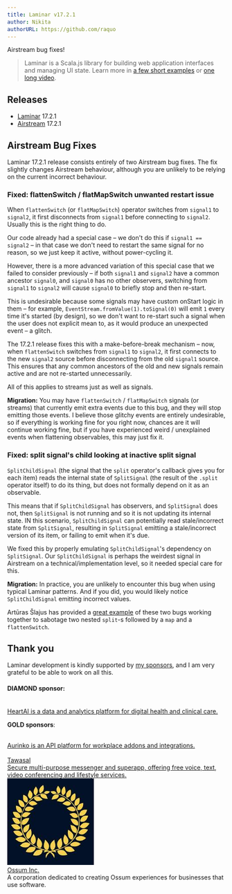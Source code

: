 ```yaml
---
title: Laminar v17.2.1
author: Nikita
authorURL: https://github.com/raquo
---
```


Airstream bug fixes! 

<!--truncate-->

> Laminar is a Scala.js library for building web application interfaces and managing UI state. Learn more in [a few short examples](https://demo.laminar.dev) or [one long video](https://www.youtube.com/watch?v=L_AHCkl6L-Q).



## Releases

* [Laminar](https://github.com/raquo/laminar) 17.2.1
* [Airstream](https://github.com/raquo/airstream) 17.2.1



## Airstream Bug Fixes

Laminar 17.2.1 release consists entirely of two Airstream bug fixes. The fix slightly changes Airstream behaviour, although you are unlikely to be relying on the current incorrect behaviour.


### Fixed: flattenSwitch / flatMapSwitch unwanted restart issue

When `flattenSwitch` (or `flatMapSwitch`) operator switches from `signal1` to `signal2`, it first disconnects from `signal1` before connecting to `signal2`. Usually this is the right thing to do.

Our code already had a special case – we don't do this if `signal1 == signal2` – in that case we don't need to restart the same signal for no reason, so we just keep it active, without power-cycling it.

However, there is a more advanced variation of this special case that we failed to consider previously – if both `signal1` and `signal2` have a common ancestor `signal0`, and `signal0` has no other observers, switching from `signal1` to `signal2` will cause `signal0` to briefly stop and then re-start.

This is undesirable because some signals may have custom onStart logic in them – for example, `EventStream.fromValue(1).toSignal(0)` will emit `1` every time it's started (by design), so we don't want to re-start such a signal when the user does not explicit mean to, as it would produce an unexpected event – a glitch.

The 17.2.1 release fixes this with a make-before-break mechanism – now, when `flattenSwitch` switches from `signal1` to `signal2`, it first connects to the new `signal2` source before disconnecting from the old `signal1` source. This ensures that any common ancestors of the old and new signals remain active and are not re-started unnecessarily.

All of this applies to streams just as well as signals.

**Migration:** You may have `flattenSwitch` / `flatMapSwitch` signals (or streams) that currently emit extra events due to this bug, and they will stop emitting those events. I believe those glitchy events are entirely undesirable, so if everything is working fine for you right now, chances are it will continue working fine, but if you have experienced weird / unexplained events when flattening observables, this may just fix it.


### Fixed: split signal's child looking at inactive split signal

`SplitChildSignal` (the signal that the `split` operator's callback gives you for each item) reads the internal state of `SplitSignal` (the result of the `.split` operator itself) to do its thing, but does not formally depend on it as an observable.

This means that if `SplitChildSignal` has observers, and `SplitSignal` does not, then `SplitSignal` is not running and so it is not updating its internal state. IN this scenario, `SplitChildSignal` can potentially read stale/incorrect state from `SplitSignal`, resulting in `SplitSignal` emitting a stale/incorrect version of its item, or failing to emit when it's due.

We fixed this by properly emulating `SplitChildSignal`'s dependency on `SplitSignal`. Our `SplitChildSignal` is perhaps the weirdest signal in Airstream on a technical/implementation level, so it needed special care for this.

**Migration:** In practice, you are unlikely to encounter this bug when using typical Laminar patterns. And if you did, you would likely notice `SplitChildSignal` emitting incorrect values.

Artūras Šlajus has provided a [great example](https://github.com/raquo/Airstream/issues/140) of these two bugs working together to sabotage two nested `split`-s followed by a `map` and a `flattenSwitch`.



## Thank you

Laminar development is kindly supported by [my sponsors](https://github.com/sponsors/raquo), and I am very grateful to be able to work on all this.


<h4 class="x-like-h3">DIAMOND sponsor:</h4>

<div class="-sponsorsList x-alignItemsStart x-justifyContentCenter">
<div class="-sponsor x-diamond x-company x-heartai">
  <a class="x-noHover" href="https://www.heartai.net/">
    <img class="-logo" src="/img/sponsors/heartai.svg" alt="" />
    <div class="-tagline"><u>HeartAI</u> is a data and analytics platform for digital health and clinical care.</div>
  </a>
</div>
</div>

**GOLD sponsors**:

<div class="-sponsorsList x-alignItemsCenter">
  <div class="-sponsor x-company x-aurinko">
    <a class="x-noHover" href="https://www.aurinko.io/">
      <img class="-logo" src="/img/sponsors/aurinko-light-250px.png" alt="" />
      <div class="-tagline"><u>Aurinko</u> is an API platform for workplace addons and integrations.</div>
    </a>
  </div>
  <a class="-sponsor x-person x-tawasal" href="https://tawasal.ae">
    <img class="-avatar" src="/img/sponsors/tawasal.svg" alt="" />
    <div class="-text">
      <div class="-name">Tawasal</div>
      <div class="-description">Secure multi-purpose messenger and superapp, offering free voice, text, video conferencing and lifestyle services.</div>
    </div>
  </a>
  <div class="-sponsor x-person x-ossum">
    <img class="-avatar x-rounded-sm" src="/img/sponsors/ossum-square-200px.jpg" alt="" />
    <div class="-text">
      <div class="-name"><a href="https://www.ossuminc.com/">Ossum Inc.</a></div>
      <div className="-description">A corporation dedicated to creating Ossum experiences for businesses that use software.</div>
    </div>
  </div>
  <div class="-sponsor x-empty">
    <!-- filler for layout purposes -->
  </div>
</div>
